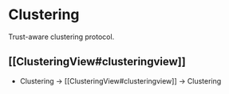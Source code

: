 # Clustering

Trust-aware clustering protocol.

## [[ClusteringView#clusteringview]]

- Clustering $\to$ [[ClusteringView#clusteringview]]  $\to$ Clustering
